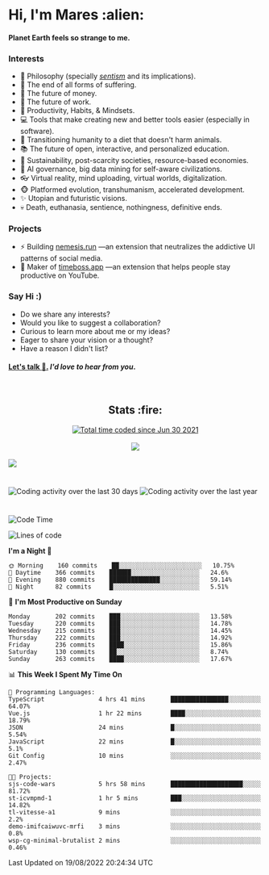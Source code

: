 <h1>Hi, I'm Mares :alien:</h1>

#### Planet Earth feels so strange to me.

### **Interests**

- 🌊 Philosophy (specially [_sentism_][sentismmedium] and its implications).
- 🎯 The end of all forms of suffering.
- 💸 The future of money.
- 💼 The future of work.
- 🧠 Productivity, Habits, & Mindsets.
- 💻 Tools that make creating new and better tools easier (especially in software).
- 🥗 Transitioning humanity to a diet that doesn't harm animals.
- 📚 The future of open, interactive, and personalized education.
- 🌱 Sustainability, post-scarcity societies, resource-based economies.
- 🤖 AI governance, big data mining for self-aware civilizations.
- 👓 Virtual reality, mind uploading, virtual worlds, digitalization.
- 🐵 Platformed evolution, transhumanism, accelerated development.
- ✨ Utopian and futuristic visions.
- 💀 Death, euthanasia, sentience, nothingness, definitive ends.


### **Projects**

- ⚡ Building [nemesis.run](https://chrome.google.com/webstore/detail/nemesis-%E2%80%93-humane-design-f/blfbbifgjgikekfochleknjcopefifgo?hl=en) —an extension that neutralizes the addictive UI patterns of social media.
- 💎 Maker of [timeboss.app](https://timeboss.app) —an extension that helps people stay productive on YouTube.


### **Say Hi :)**

- Do we share any interests?
- Would you like to suggest a collaboration?
- Curious to learn more about me or my ideas?
- Eager to share your vision or a thought?
- Have a reason I didn't list?

#### [Let's talk :wave:.](mailto:mareszhar@gmail.com) _I'd love to hear from you_.

[sentismmedium]: https://medium.com/@mareszhar/born-a-prisoner-a-reflection-about-life-its-struggles-and-a-plan-to-escape-d8566ce9b026

<br>

<h2 align="center">Stats :fire:</h2>

<div align="center">
  <a href="https://wakatime.com/@cfdc0e0d-4860-4b62-9ff0-cb659185525e">
    <img src="https://wakatime.com/badge/user/cfdc0e0d-4860-4b62-9ff0-cb659185525e.svg" alt="Total time coded since Jun 30 2021" />
  </a>
</div>

<br>

<!-- 
Add or remove this: 
&dates=B1AAB3FF 
...or this...
&date_format=M%20j%5B%2C%20Y%5D
from the *streak stats URL below* if they get bugged and aren't updating: 
-->

<div align="center">
  <img src="https://github-readme-streak-stats.herokuapp.com?user=mareszhar&theme=black-ice&hide_border=true&stroke=FFFFFF15&ring=DF8FFE&fire=DF8FFE&currStreakLabel=DF8FFE&background=1A232A&currStreakNum=86FFAB&dates=B1AAB3FF&date_format=M%20j%5B%2C%20Y%5D">
</div>

<br>

<img src="https://activity-graph.herokuapp.com/graph?username=mareszhar&theme=nord&bg_color=00000000&color=979797&line=DF8FFE&point=00000000&area=true&hide_border=true">

<br>

<h1></h1>

<img src="https://wakatime.com/share/@mares/5df0ff02-9c79-41b4-b540-51dc9c65a57b.svg" alt="Coding activity over the last 30 days" />
<img src="https://wakatime.com/share/@mares/ea89ba71-f374-40af-930c-e0655909fe37.svg" alt="Coding activity over the last year" />

<h1></h1>

<!--START_SECTION:waka-->
![Code Time](http://img.shields.io/badge/Code%20Time-588%20hrs%2021%20mins-blue)

![Lines of code](https://img.shields.io/badge/From%20Hello%20World%20I%27ve%20Written-152%20Thousand%20lines%20of%20code-blue)

**I'm a Night 🦉** 

```text
🌞 Morning    160 commits    ██░░░░░░░░░░░░░░░░░░░░░░░   10.75% 
🌆 Daytime    366 commits    ██████░░░░░░░░░░░░░░░░░░░   24.6% 
🌃 Evening    880 commits    ██████████████░░░░░░░░░░░   59.14% 
🌙 Night      82 commits     █░░░░░░░░░░░░░░░░░░░░░░░░   5.51%

```
📅 **I'm Most Productive on Sunday** 

```text
Monday       202 commits    ███░░░░░░░░░░░░░░░░░░░░░░   13.58% 
Tuesday      220 commits    ███░░░░░░░░░░░░░░░░░░░░░░   14.78% 
Wednesday    215 commits    ███░░░░░░░░░░░░░░░░░░░░░░   14.45% 
Thursday     222 commits    ███░░░░░░░░░░░░░░░░░░░░░░   14.92% 
Friday       236 commits    ████░░░░░░░░░░░░░░░░░░░░░   15.86% 
Saturday     130 commits    ██░░░░░░░░░░░░░░░░░░░░░░░   8.74% 
Sunday       263 commits    ████░░░░░░░░░░░░░░░░░░░░░   17.67%

```


📊 **This Week I Spent My Time On** 

```text
💬 Programming Languages: 
TypeScript               4 hrs 41 mins       ████████████████░░░░░░░░░   64.07% 
Vue.js                   1 hr 22 mins        ████░░░░░░░░░░░░░░░░░░░░░   18.79% 
JSON                     24 mins             █░░░░░░░░░░░░░░░░░░░░░░░░   5.54% 
JavaScript               22 mins             █░░░░░░░░░░░░░░░░░░░░░░░░   5.1% 
Git Config               10 mins             ░░░░░░░░░░░░░░░░░░░░░░░░░   2.47%

🐱‍💻 Projects: 
sjs-code-wars            5 hrs 58 mins       ████████████████████░░░░░   81.72% 
st-icvmpmd-1             1 hr 5 mins         ███░░░░░░░░░░░░░░░░░░░░░░   14.82% 
tl-vitesse-a1            9 mins              ░░░░░░░░░░░░░░░░░░░░░░░░░   2.2% 
demo-imifcaiwuvc-mrfi    3 mins              ░░░░░░░░░░░░░░░░░░░░░░░░░   0.8% 
wsp-cg-minimal-brutalist 2 mins              ░░░░░░░░░░░░░░░░░░░░░░░░░   0.46%

```


 Last Updated on 19/08/2022 20:24:34 UTC
<!--END_SECTION:waka-->
